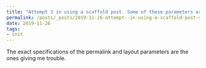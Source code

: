 ```yaml
---
title: "Attempt 3 in using a scaffold post. Some of these parameters are quite picky."
permalink: /posts/_posts/2019-11-26-attempt--in-using-a-scaffold-post-some-of-these-parameters-are-quite-picky.md/
date: 2019-11-26
tags:
- init
---
```


The exact specifications of the permalink and layout parameters are the ones giving me trouble. 
